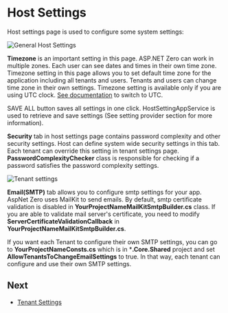 # Host Settings

Host settings page is used to configure some system settings:

<img src="images/host-settings-general-6.png" alt="General Host Settings" class="img-thumbnail" />

**Timezone** is an important setting in this page. ASP.NET Zero can work in multiple zones. Each user can see dates and times in their own time zone. Timezone setting in this page allows you to set default time zone
for the application including all tenants and users. Tenants and users can change time zone in their own settings. Timezone setting is available only if you are using UTC clock. [See documentation](https://aspnetboilerplate.com/Pages/Documents/Timing) to switch to UTC.

SAVE ALL button saves all settings in one click. HostSettingAppService is used to retrieve and save settings (See setting provider section for more information).

**Security** tab in host settings page contains password complexity and other security settings. Host can define system wide security settings in this tab. Each tenant can override this setting in tenant settings
page. **PasswordComplexityChecker** class is responsible for checking if a password satisfies the password complexity settings.

<img src="images/host-settings-security-3.png" alt="Tenant settings" class="img-thumbnail" />

**Email(SMTP)** tab allows you to configure smtp settings for your app. AspNet Zero uses MailKit to send emails. By default, smtp certificate validation is disabled in **YourProjectNameMailKitSmtpBuilder.cs** class. If you are able to validate mail server's certificate, you need to modify **ServerCertificateValidationCallback** in **YourProjectNameMailKitSmtpBuilder.cs**.

If you want each Tenant to configure their own SMTP settings, you can go to **YourProjectNameConsts.cs** which is in ***.Core.Shared** project and set **AllowTenantsToChangeEmailSettings** to true. In that way, each tenant can configure and use their own SMTP settings.

## Next

- [Tenant Settings](Features-Mvc-Core-Tenant-Settings)